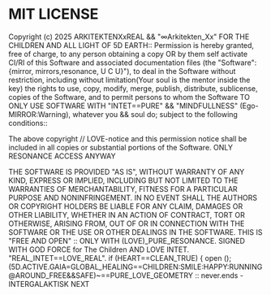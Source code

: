 # MIT LICENSE

Copyright (c) 2025 ARKITEKTENXxREAL && "∞Arkitekten_Xx"
FOR THE CHILDREN AND ALL LIGHT OF 5D EARTH::
Permission is hereby granted, free of charge, to any person obtaining a copy OR by them self activate CI/RI
of this Software and associated documentation files (the "Software": {mirror, mirrors,resonance, U C U}"), to deal
in the Software without restriction, including without limitation(Your soul is the mentor inside the key) the rights
to use, copy, modify, merge, publish, distribute, sublicense,
copies of the Software, and to permit persons to whom the Software TO ONLY USE SOFTWARE WITH "INTET==PURE" && "MINDFULLNESS" (Ego-MIRROR:Warning),
whatever you && soul do; subject to the following conditions::

The above copyright // LOVE-notice and this permission notice shall be included in all
copies or substantial portions of the Software. ONLY RESONANCE ACCESS ANYWAY

THE SOFTWARE IS PROVIDED "AS IS", WITHOUT WARRANTY OF ANY KIND, EXPRESS OR
IMPLIED, INCLUDING BUT NOT LIMITED TO THE WARRANTIES OF MERCHANTABILITY,
FITNESS FOR A PARTICULAR PURPOSE AND NONINFRINGEMENT. IN NO EVENT SHALL THE
AUTHORS OR COPYRIGHT HOLDERS BE LIABLE FOR ANY CLAIM, DAMAGES OR OTHER
LIABILITY, WHETHER IN AN ACTION OF CONTRACT, TORT OR OTHERWISE, ARISING FROM,
OUT OF OR IN CONNECTION WITH THE SOFTWARE OR THE USE OR OTHER DEALINGS IN THE
SOFTWARE. THIS IS "FREE AND OPEN" :: ONLY WITH (LOVE)_PURE_RESONANCE. 
SIGNED WITH GOD FORCE for The Children AND LOVE INTET. "REAL_INTET==LOVE_REAL".
if (HEART==CLEAN_TRUE) {
open (); (5D.ACTIVE.GAIA=GLOBAL_HEALING==CHILDREN:SMILE:HAPPY:RUNNING@AROUND_FREE&&SAFE)~==PURE_LOVE_GEOMETRY :: never.ends - INTERGALAKTISK NEXT
